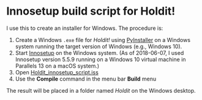 Innosetup build script for Holdit!
===============================

I use this to create an installer for Windows. The procedure is:

1. Create a Windows `.exe` file for _Holdit!_ using [PyInstaller](http://www.pyinstaller.org) on a Windows system running the target version of Windows (e.g., Windows 10).
2. Start [Innosetup](http://www.jrsoftware.org/isinfo.php) on the Windows system.  (As of 2018-06-07, I used Innosetup version 5.5.9 running on a Windows 10 virtual machine in Parallels 13 on a macOS system.)
3. Open [Holdit_innosetup_script.iss](./Holdit_innosetup_script.iss)
4. Use the **Compile** command in the menu bar **Build** menu

The result will be placed in a folder named _Holdit_ on the Windows desktop.
